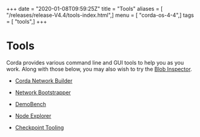 +++
date = "2020-01-08T09:59:25Z"
title = "Tools"
aliases = [ "/releases/release-V4.4/tools-index.html",]
menu = [ "corda-os-4-4",]
tags = [ "tools",]
+++


# Tools

Corda provides various command line and GUI tools to help you as you work. Along with those below, you may also
            wish to try the [Blob Inspector](blob-inspector.md).


* [Corda Network Builder](network-builder.md)

* [Network Bootstrapper](network-bootstrapper.md)

* [DemoBench](demobench.md)

* [Node Explorer](node-explorer.md)

* [Checkpoint Tooling](checkpoint-tooling.md)



